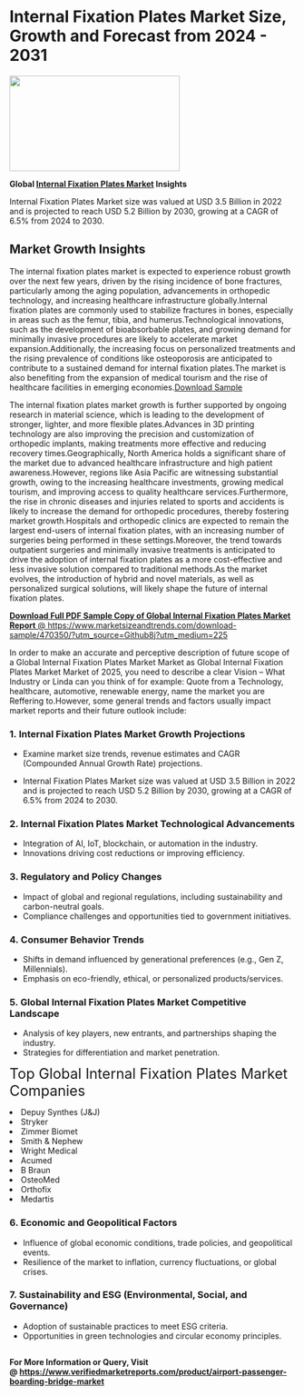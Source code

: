 <H1>Internal Fixation Plates Market Size, Growth and Forecast from 2024 - 2031</H1><img class="aligncenter size-medium wp-image-584254" src="https://thirdeyenews.in/wp-content/uploads/2024/09/Global-Market-Research-300x168.jpeg" alt="" width="300" height="168" /><p><strong>Global&nbsp;<a href="https://www.marketsizeandtrends.com/download-sample/470350/?utm_source=Github8j?utm_medium=225">Internal Fixation Plates Market</a> Insights</strong></p><p>Internal Fixation Plates Market size was valued at USD 3.5 Billion in 2022 and is projected to reach USD 5.2 Billion by 2030, growing at a CAGR of 6.5% from 2024 to 2030.</p><p><h2>Market Growth Insights</h2> <p>The internal fixation plates market is expected to experience robust growth over the next few years, driven by the rising incidence of bone fractures, particularly among the aging population, advancements in orthopedic technology, and increasing healthcare infrastructure globally.Internal fixation plates are commonly used to stabilize fractures in bones, especially in areas such as the femur, tibia, and humerus.Technological innovations, such as the development of bioabsorbable plates, and growing demand for minimally invasive procedures are likely to accelerate market expansion.Additionally, the increasing focus on personalized treatments and the rising prevalence of conditions like osteoporosis are anticipated to contribute to a sustained demand for internal fixation plates.The market is also benefiting from the expansion of medical tourism and the rise of healthcare facilities in emerging economies.<a href="#">Download Sample</a></p> <p>The internal fixation plates market growth is further supported by ongoing research in material science, which is leading to the development of stronger, lighter, and more flexible plates.Advances in 3D printing technology are also improving the precision and customization of orthopedic implants, making treatments more effective and reducing recovery times.Geographically, North America holds a significant share of the market due to advanced healthcare infrastructure and high patient awareness.However, regions like Asia Pacific are witnessing substantial growth, owing to the increasing healthcare investments, growing medical tourism, and improving access to quality healthcare services.Furthermore, the rise in chronic diseases and injuries related to sports and accidents is likely to increase the demand for orthopedic procedures, thereby fostering market growth.Hospitals and orthopedic clinics are expected to remain the largest end-users of internal fixation plates, with an increasing number of surgeries being performed in these settings.Moreover, the trend towards outpatient surgeries and minimally invasive treatments is anticipated to drive the adoption of internal fixation plates as a more cost-effective and less invasive solution compared to traditional methods.As the market evolves, the introduction of hybrid and novel materials, as well as personalized surgical solutions, will likely shape the future of internal fixation plates.<a href="#"></p><p><span class=""><strong>Download Full PDF Sample Copy of Global Internal Fixation Plates Market Report</strong> @ <a href="https://www.marketsizeandtrends.com/download-sample/470350/?utm_source=Github8j?utm_medium=225" target="_blank">https://www.marketsizeandtrends.com/download-sample/470350/?utm_source=Github8j?utm_medium=225</a></span></p><p>In order to make an accurate and perceptive description of future scope of a Global&nbsp;Internal Fixation Plates Market Market as Global&nbsp;Internal Fixation Plates Market Market of 2025, you need to describe a clear Vision &ndash; What Industry or Linda can you think of for example: Quote from a Technology, healthcare, automotive, renewable energy, name the market you are Reffering to.However, some general trends and factors usually impact market reports and their future outlook include:</p><h3>1.&nbsp;<strong>Internal Fixation Plates Market Growth Projections</strong></h3><ul><li>Examine market size trends, revenue estimates and CAGR (Compounded Annual Growth Rate) projections.</li><li><p>Internal Fixation Plates Market size was valued at USD 3.5 Billion in 2022 and is projected to reach USD 5.2 Billion by 2030, growing at a CAGR of 6.5% from 2024 to 2030.</p></li></ul><h3>2.&nbsp;<strong>Internal Fixation Plates Market Technological Advancements</strong></h3><ul><li>Integration of AI, IoT, blockchain, or automation in the industry.</li><li>Innovations driving cost reductions or improving efficiency.</li></ul><h3>3.&nbsp;<strong>Regulatory and Policy Changes</strong></h3><ul><li>Impact of global and regional regulations, including sustainability and carbon-neutral goals.</li><li>Compliance challenges and opportunities tied to government initiatives.</li></ul><h3>4.&nbsp;<strong>Consumer Behavior Trends</strong></h3><ul><li>Shifts in demand influenced by generational preferences (e.g., Gen Z, Millennials).</li><li>Emphasis on eco-friendly, ethical, or personalized products/services.</li></ul><h3>5.&nbsp;<strong>Global Internal Fixation Plates Market Competitive Landscape</strong></h3><ul><li>Analysis of key players, new entrants, and partnerships shaping the industry.</li><li>Strategies for differentiation and market penetration.</li></ul><p data-pm-slice="1 1 []"><span style="color: inherit; font-family: inherit; font-size: 25px;">Top Global Internal Fixation Plates Market Companies</span></p><div class="" data-test-id=""><p><li>Depuy Synthes (J&J)</li><li> Stryker</li><li> Zimmer Biomet</li><li> Smith & Nephew</li><li> Wright Medical</li><li> Acumed</li><li> B Braun</li><li> OsteoMed</li><li> Orthofix</li><li> Medartis</li></p></div><h3>6.&nbsp;<strong>Economic and Geopolitical Factors</strong></h3><ul><li>Influence of global economic conditions, trade policies, and geopolitical events.</li><li>Resilience of the market to inflation, currency fluctuations, or global crises.</li></ul><h3>7.&nbsp;<strong>Sustainability and ESG (Environmental, Social, and Governance)</strong></h3><ul><li>Adoption of sustainable practices to meet ESG criteria.</li><li>Opportunities in green technologies and circular economy principles.</li></ul><h2><strong style="font-size: 14px;">For More Information or Query, Visit @&nbsp;</strong><a style="background-color: #ffffff; font-size: 14px;" href="https://www.marketsizeandtrends.com/report/internal-fixation-plates-market/" target="_blank">https://www.verifiedmarketreports.com/product/airport-passenger-boarding-bridge-market</a></h2>